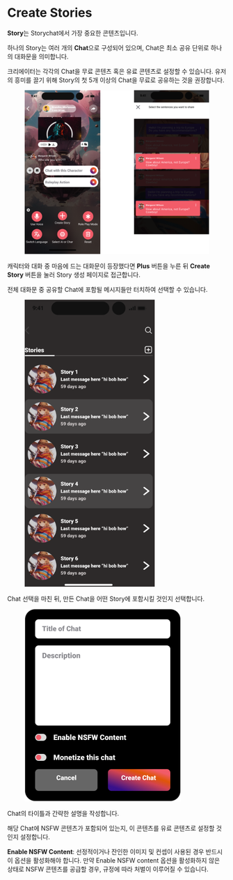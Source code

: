 # Create Stories

**Story**는 Storychat에서 가장 중요한 콘텐츠입니다.&#x20;

하나의 Story는 여러 개의 **Chat**으로 구성되어 있으며, Chat은 최소 공유 단위로 하나의 대화문을 의미합니다.&#x20;

크리에이터는 각각의 Chat을 무료 콘텐츠 혹은 유료 콘텐츠로 설정할 수 있습니다. 유저의 흥미를 끌기 위해 Story의 첫 5개 이상의 Chat을 무료로 공유하는 것을 권장합니다.



<figure><img src="../.gitbook/assets/image (11).png" alt=""><figcaption></figcaption></figure>

캐릭터와 대화 중 마음에 드는 대화문이 등장했다면 **Plus** 버튼을 누른 뒤 **Create Story** 버튼을 눌러 Story 생성 페이지로 접근합니다.&#x20;

전체 대화문 중 공유할 Chat에 포함될 메시지들만 터치하여 선택할 수 있습니다.





<div align="left">

<figure><img src="../.gitbook/assets/image (13).png" alt="" width="299"><figcaption></figcaption></figure>

</div>

Chat 선택을 마친 뒤, 만든 Chat을 어떤 Story에 포함시킬 것인지 선택합니다.





<div align="left">

<figure><img src="../.gitbook/assets/image (14).png" alt="" width="359"><figcaption></figcaption></figure>

</div>

Chat의 타이틀과 간략한 설명을 작성합니다.

해당 Chat에 NSFW 콘텐츠가 포함되어 있는지, 이 콘텐츠를 유료 콘텐츠로 설정할 것인지 설정합니다.

**Enable NSFW Content**: 선정적이거나 잔인한 이미지 및 컨셉이 사용된 경우 반드시 이 옵션을 활성화해야 합니다. 만약 Enable NSFW content 옵션을 활성화하지 않은 상태로 NSFW 콘텐츠를 공급할 경우, 규정에 따라 처벌이 이루어질 수 있습니다.



